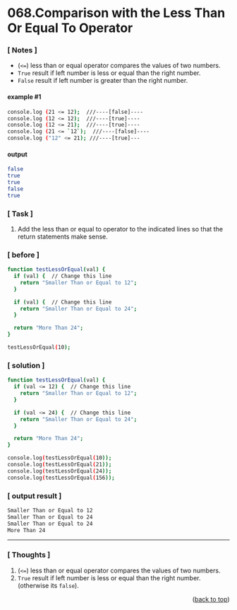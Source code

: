 <a name="topage"></a>

# 068.Comparison with the Less Than Or Equal To Operator

### [ Notes ]
  * (`<=`) less than or equal operator compares the values of two numbers.
  * `True` result if left number is less or equal than the right number.
  * `False` result if left number is greater than the right number.

#### example #1

```sh
console.log (21 <= 12);  ///----[false]----
console.log (12 <= 12);  ///----[true]----
console.log (12 <= 21);  ///----[true]----
console.log (21 <= `12`);  ///----[false]----
console.log ("12" <= 21); ///----[true]---
```

#### output
```sh
false
true
true
false
true
```

### [ Task ]
  1. Add the less than or equal to operator to the indicated lines so that the return statements make sense.

### [ before ]

```sh
function testLessOrEqual(val) {
  if (val) {  // Change this line
    return "Smaller Than or Equal to 12";
  }

  if (val) {  // Change this line
    return "Smaller Than or Equal to 24";
  }

  return "More Than 24";
}

testLessOrEqual(10);
```

### [ solution ]

```sh
function testLessOrEqual(val) {
  if (val <= 12) {  // Change this line
    return "Smaller Than or Equal to 12";
  }

  if (val <= 24) {  // Change this line
    return "Smaller Than or Equal to 24";
  }

  return "More Than 24";
}

console.log(testLessOrEqual(10));
console.log(testLessOrEqual(21));
console.log(testLessOrEqual(24));
console.log(testLessOrEqual(156));
```

### [ output result ]

```sh
Smaller Than or Equal to 12
Smaller Than or Equal to 24
Smaller Than or Equal to 24
More Than 24
```

-----

### [ Thoughts ]

  1. (`<=`) less than or equal operator compares the values of two numbers.
  2. `True` result if left number is less or equal than the right number. (otherwise its `false`).  

<p align="right">(<a href="#topage">back to top</a>)</p>
<br/>
<br/>
